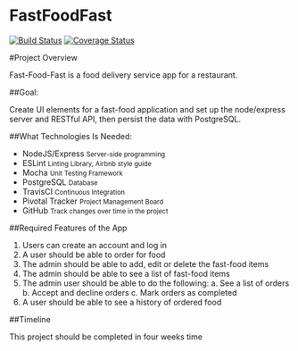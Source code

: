 # FastFoodFast

[![Build Status](https://travis-ci.org/CodenNerd/FastFoodFast.svg?branch=master)](https://travis-ci.org/CodenNerd/FastFoodFast) [![Coverage Status](https://coveralls.io/repos/github/CodenNerd/FastFoodFast/badge.svg?branch=develop)](https://coveralls.io/github/CodenNerd/FastFoodFast?branch=develop)

#Project Overview

Fast-Food-Fast​ is a food delivery service app for a restaurant.

##Goal:

Create UI elements for a fast-food application and set up the node/express server and RESTful API, then persist the data with PostgreSQL.

##What Technologies Is Needed:

- NodeJS/Express <small>Server-side programming</small>
- ESLint <small>Linting Library, Airbnb style guide</small>
- Mocha <small>Unit Testing Framework</small>
- PostgreSQL <small> Database </small>
- TravisCI <small> Continuous Integration </small>
- Pivotal Tracker <small> Project Management Board </small>
- GitHub <small> Track changes over time in the project </small>

##Required Features of the App

1. Users can create an account and log in
2. A user should be able to order for food
3. The admin should be able to add, edit or delete the fast-food items
4. The admin should be able to see a list of fast-food items
5. The admin user should be able to do the following:
    a. See a list of orders
    b. Accept and decline orders
    c. Mark orders as completed
6. A user should be able to see a history of ordered food

##Timeline

This project should be completed in four weeks time
